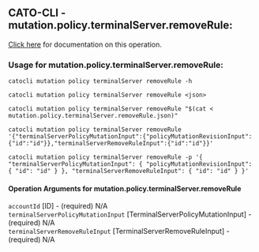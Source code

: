
## CATO-CLI - mutation.policy.terminalServer.removeRule:
[Click here](https://api.catonetworks.com/documentation/#mutation-mutation.policy.terminalServer.removeRule) for documentation on this operation.

### Usage for mutation.policy.terminalServer.removeRule:

`catocli mutation policy terminalServer removeRule -h`

`catocli mutation policy terminalServer removeRule <json>`

`catocli mutation policy terminalServer removeRule "$(cat < mutation.policy.terminalServer.removeRule.json)"`

`catocli mutation policy terminalServer removeRule '{"terminalServerPolicyMutationInput":{"policyMutationRevisionInput":{"id":"id"}},"terminalServerRemoveRuleInput":{"id":"id"}}'`

`catocli mutation policy terminalServer removeRule -p '{
    "terminalServerPolicyMutationInput": {
        "policyMutationRevisionInput": {
            "id": "id"
        }
    },
    "terminalServerRemoveRuleInput": {
        "id": "id"
    }
}'`


#### Operation Arguments for mutation.policy.terminalServer.removeRule ####

`accountId` [ID] - (required) N/A    
`terminalServerPolicyMutationInput` [TerminalServerPolicyMutationInput] - (required) N/A    
`terminalServerRemoveRuleInput` [TerminalServerRemoveRuleInput] - (required) N/A    
